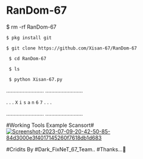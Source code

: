 # RanDom-67

$ rm -rf RanDom-67

` $ pkg install git `

` $ git clone https://github.com/Xisan-67/RanDom-67 `

` $ cd RanDom-67`

` $ ls`

` $ python Xisan-67.py`


.........................
.........................

.
.
.
`X`
`i`
`s`
`a`
`n`
`6`
`7`
.
.
.

.........................
.........................

#Working Tools Example Scansort#
<a href="https://ibb.co/xYGXtLX"><img src="https://i.ibb.co/kJ05sB5/Screenshot-2023-07-09-20-42-50-85-84d3000e3f4017145260f7618db1d683.jpg" alt="Screenshot-2023-07-09-20-42-50-85-84d3000e3f4017145260f7618db1d683" border="0"></a>




#Cridits By #Dark_FixNeT_67_Team..
#Thanks...🥰
